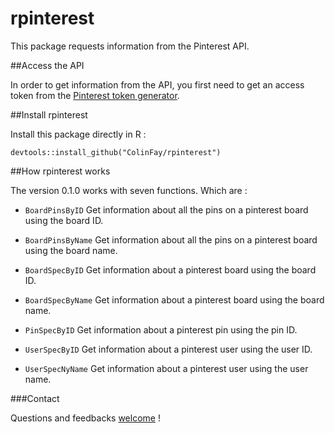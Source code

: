 # rpinterest
This package requests information from the Pinterest API.

##Access the API 

In order to get information from the API, you first need to get an access token from the [Pinterest token generator](https://developers.pinterest.com/tools/access_token/).

##Install rpinterest

Install this package directly in R : 

```{r}
devtools::install_github("ColinFay/rpinterest")
```

##How rpinterest works

The version 0.1.0 works with seven functions. Which are :  

* `BoardPinsByID` Get information about all the pins on a pinterest board using the board ID.

* `BoardPinsByName` Get information about all the pins on a pinterest board using the board name.

* `BoardSpecByID` Get information about a pinterest board using the board ID.

* `BoardSpecByName` Get information about a pinterest board using the board name.

* `PinSpecByID` Get information about a pinterest pin using the pin ID.

* `UserSpecByID` Get information about a pinterest user using the user ID.

* `UserSpecNyName` Get information about a pinterest user using the user name.

###Contact

Questions and feedbacks [welcome](mailto:contact@colinfay.me) !
